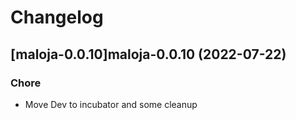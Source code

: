 # Changelog



## [maloja-0.0.10]maloja-0.0.10 (2022-07-22)

### Chore

- Move Dev to incubator and some cleanup
  
  